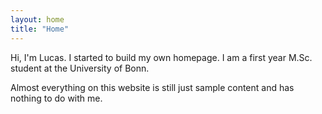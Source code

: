 ```yaml
---
layout: home
title: "Home"
---
```


Hi, I'm Lucas. I started to build my own homepage. I am a first year M.Sc. student at the University of Bonn.

Almost everything on this website is still just sample content and has nothing to do with me.
